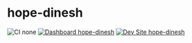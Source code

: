 # hope-dinesh

![CI none](https://img.shields.io/badge/ci-none-orange.svg)
[![Dashboard hope-dinesh](https://img.shields.io/badge/dashboard-hope_dinesh-yellow.svg)](https://dashboard.pantheon.io/sites/b95782c3-e962-4c25-b9a4-a70ab1f91b71#dev/code)
[![Dev Site hope-dinesh](https://img.shields.io/badge/site-hope_dinesh-blue.svg)](http://dev-hope-dinesh.pantheonsite.io/)